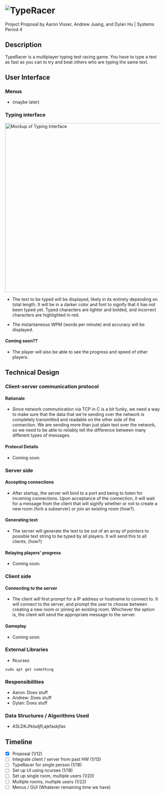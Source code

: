 # ![TypeRacer](https://i.imgur.com/gUjuZST.gif)
Project Proposal by Aaron Visser, Andrew Juang, and Dylan Hu | Systems Period 4

## Description
TypeRacer is a multiplayer typing test racing game. You have to type a text as fast as you can to try and beat others who are typing the same text.

## User Interface
### Menus
- (maybe later)

### Typing interface
<img width="550" alt="Mockup of Typing Interface" src="https://user-images.githubusercontent.com/43192121/148847406-95b9ef1b-d356-4044-ab8f-d57bddaf3302.png">

- The text to be typed will be displayed, likely in its entirety depending on total length. It will be in a darker color and font to signify that it has not been typed yet. Typed characters are lighter and bolded, and incorrect characters are highlighted in red.

- The instantaneous WPM (words per minute) and accuracy will be displayed.

#### Coming soon??
- The player will also be able to see the progress and speed of other players.


## Technical Design
### Client-server communication protocol
#### Rationale
- Since network communication via TCP in C is a bit funky, we need a way to make sure that the data that we're sending over the network is completely transmitted and readable on the other side of the connection. We are sending more than just plain text over the network, so we need to be able to reliably tell the difference between many different types of messages.

#### Protocol Details
- Coming soon.


### Server side
#### Accepting connections
- After startup, the server will bind to a port and being to listen for incoming connections. Upon acceptance of the connection, it will wait for a message from the client that will signify whether or not to create a new room (fork a subserver) or join an existing room (how?).

#### Generating text
- The server will generate the text to be out of an array of pointers to possible text string to be typed by all players. It will send this to all clients. (how?)

#### Relaying players' progress
- Coming soon.


### Client side
#### Connecting to the server
- The client will first prompt for a IP address or hostname to connect to. It will connect to the server, and prompt the user to choose between creating a new room or joining an existing room. Whichever the option is, the client will send the appropriate message to the server.

#### Gameplay
- Coming soon.

### External Libraries
- Ncurses
```
sudo apt get something
```

### Responsibilities
- Aaron: Does stuff 
- Andrew: Does stuff
- Dylan: Does stuff

### Data Structures / Algorithms Used
- ASLDKJfklsdjfl;ajkfaskjfas

## Timeline
- [x] Proposal (1/12)
- [ ] Integrate client / server from past HW (1/13)
- [ ] TypeRacer for single person (1/18)
- [ ] Set up UI using ncurses (1/18)
- [ ] Set up single room, multiple users (1/20)
- [ ] Multiple rooms, multiple users (1/22)
- [ ] Menus / GUI (Whatever remaining time we have)
